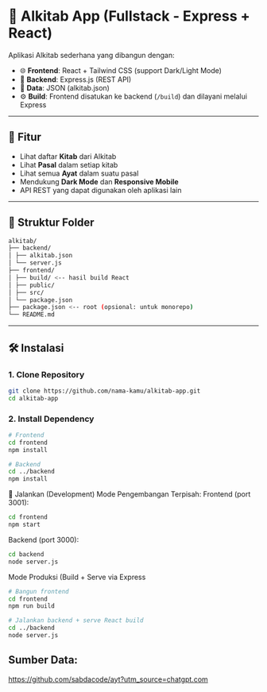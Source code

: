 # 📖 Alkitab App (Fullstack - Express + React)

Aplikasi Alkitab sederhana yang dibangun dengan:

- 🌐 **Frontend**: React + Tailwind CSS (support Dark/Light Mode)
- 🔧 **Backend**: Express.js (REST API)
- 📁 **Data**: JSON (alkitab.json)
- ⚙️ **Build**: Frontend disatukan ke backend (`/build`) dan dilayani melalui Express

---

## 🚀 Fitur

- Lihat daftar **Kitab** dari Alkitab
- Lihat **Pasal** dalam setiap kitab
- Lihat semua **Ayat** dalam suatu pasal
- Mendukung **Dark Mode** dan **Responsive Mobile**
- API REST yang dapat digunakan oleh aplikasi lain

---

## 📂 Struktur Folder
```bash
alkitab/
├── backend/
│ ├── alkitab.json
│ └── server.js
├── frontend/
│ ├── build/ <-- hasil build React
│ ├── public/
│ ├── src/
│ └── package.json
├── package.json <-- root (opsional: untuk monorepo)
└── README.md
```

---

## 🛠️ Instalasi

### 1. Clone Repository

```bash
git clone https://github.com/nama-kamu/alkitab-app.git
cd alkitab-app 
```

### 2. Install Dependency

```bash
# Frontend
cd frontend
npm install

# Backend
cd ../backend
npm install
```

🧪 Jalankan (Development)
Mode Pengembangan Terpisah:
Frontend (port 3001):
```bash
cd frontend
npm start
```

Backend (port 3000):
```bash
cd backend
node server.js
```

Mode Produksi (Build + Serve via Express

```bash
# Bangun frontend
cd frontend
npm run build

# Jalankan backend + serve React build
cd ../backend
node server.js
````

## Sumber Data:
https://github.com/sabdacode/ayt?utm_source=chatgpt.com

